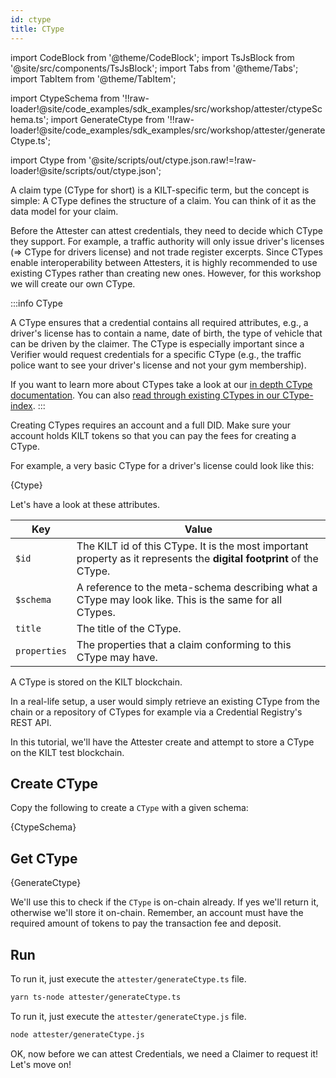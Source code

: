 ```yaml
---
id: ctype
title: CType
---
```


import CodeBlock from '@theme/CodeBlock';
import TsJsBlock from '@site/src/components/TsJsBlock';
import Tabs from '@theme/Tabs';
import TabItem from '@theme/TabItem';

import CtypeSchema from '!!raw-loader!@site/code_examples/sdk_examples/src/workshop/attester/ctypeSchema.ts';
import GenerateCtype from '!!raw-loader!@site/code_examples/sdk_examples/src/workshop/attester/generateCtype.ts';

<!-- Taken from https://github.com/webpack-contrib/raw-loader/issues/91#issuecomment-648830498 -->
import Ctype from '@site/scripts/out/ctype.json.raw!=!raw-loader!@site/scripts/out/ctype.json';

A claim type (CType for short) is a KILT-specific term, but the concept is simple:
A CType defines the structure of a claim.
You can think of it as the data model for your claim.


Before the <span className="label-role attester">Attester</span> can attest credentials, they need to decide which CType they support.
For example, a traffic authority will only issue driver's licenses (=> CType for drivers license) and not trade register excerpts.
Since CTypes enable interoperability between Attesters, it is highly recommended to use existing CTypes rather than creating new ones.
However, for this workshop we will create our own CType.

:::info CType

A CType ensures that a credential contains all required attributes, e.g., a driver's license has to contain a name, date of birth, the type of vehicle that can be driven by the claimer.
The CType is especially important since a Verifier would request credentials for a specific CType (e.g., the traffic police want to see your driver's license and not your gym membership).

If you want to learn more about CTypes take a look at our [in depth CType documentation](docs/concepts/05_credentials/02_ctypes.md).
You can also [read through existing CTypes in our CType-index](https://github.com/KILTprotocol/ctype-index).
:::

Creating CTypes requires an account and a full DID.
Make sure your account holds KILT tokens so that you can pay the fees for creating a CType.

For example, a very basic CType for a driver's license could look like this:

<CodeBlock className="language-json">
  {Ctype}
</CodeBlock>

Let's have a look at these attributes.

| Key          | Value                                                                                                                                                               |
| -------------| ------------------------------------------------------------------------------------------------------------------------------------------------------------------- |
| `$id`        | The KILT id of this CType. It is the most important property as it represents the **digital footprint** of the CType.                                               |
| `$schema`    | A reference to the meta-schema describing what a CType may look like. This is the same for all CTypes.                                                              |
| `title`      | The title of the CType.                                                                                                                                             |
| `properties` | The properties that a claim conforming to this CType may have.                                                                                                      |

A CType is stored on the KILT blockchain.

In a real-life setup, a user would simply retrieve an existing CType from the chain or a repository of CTypes for example via a Credential Registry's REST API.

In this tutorial, we'll have the <span className="label-role attester">Attester</span> create and attempt to store a CType on the KILT test blockchain.

## Create CType

Copy the following to create a `CType` with a given schema:

<TsJsBlock fileName="attester/ctypeSchema">
  {CtypeSchema}
</TsJsBlock>

## Get CType

<TsJsBlock fileName="attester/generateCtype">
  {GenerateCtype}
</TsJsBlock>

We'll use this to check if the `CType` is on-chain already.
If yes we'll return it, otherwise we'll store it on-chain.
Remember, an account must have the required amount of tokens to pay the transaction fee and deposit.

## Run

<Tabs groupId="ts-js-choice">
  <TabItem value='ts' label='Typescript' default>

  To run it, just execute the `attester/generateCtype.ts` file.

  ```bash
  yarn ts-node attester/generateCtype.ts
  ```

  </TabItem>
  <TabItem value='js' label='Javascript' default>

  To run it, just execute the `attester/generateCtype.js` file.

  ```bash
  node attester/generateCtype.js
  ```

  </TabItem>
</Tabs>

OK, now before we can attest Credentials, we need a <span className="label-role claimer">Claimer</span> to request it! Let's move on!

